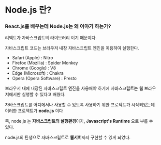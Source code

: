# Node.js 란?

### React.js를 배우는데 Node.js는 왜 이야기 하는가?

리액트가 자바스크립트의 라이브러리 이기 때문이다.

자바스크립트 코드는 브라우저 내장 자바스크립트 엔진을 이용하여 실행한다.

- Safari (Apple) : Nitro
- Firefox (Mozilla) : Spider Monkey
- Chrome (Google) : V8
- Edge (Microsoft) : Chakra
- Opera (Opera Software) : Presto

브라우저 내에 내장된 자바스크립트 엔진을 사용해야 하기에 자바스크립트는 웹 브라우저에서만 실행할 수 있다고 배웠다.

자바스크립트를 어디에서나 사용할 수 있도록 사용하기 위한 프로젝트가 시작되었는데 이러한 프로젝트가 **node.js** 이다

즉, node.js 는 **자바스크립트의 실행환경**이자, **Javascript's Runtime** 으로 부를 수 있다.

node.js의 탄생으로 자바스크립트로 **웹서버**까지 구현할 수 있게 되었다.
